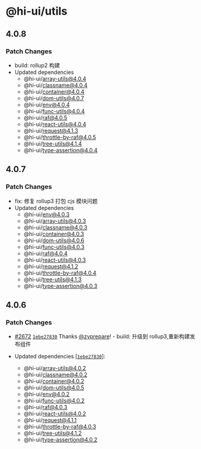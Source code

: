 # @hi-ui/utils

## 4.0.8

### Patch Changes

- build: rollup2 构建
- Updated dependencies
  - @hi-ui/array-utils@4.0.4
  - @hi-ui/classname@4.0.4
  - @hi-ui/container@4.0.4
  - @hi-ui/dom-utils@4.0.7
  - @hi-ui/env@4.0.4
  - @hi-ui/func-utils@4.0.4
  - @hi-ui/raf@4.0.5
  - @hi-ui/react-utils@4.0.4
  - @hi-ui/request@4.1.3
  - @hi-ui/throttle-by-raf@4.0.5
  - @hi-ui/tree-utils@4.1.4
  - @hi-ui/type-assertion@4.0.4

## 4.0.7

### Patch Changes

- fix: 修复 rollup3 打包 cjs 模块问题
- Updated dependencies
  - @hi-ui/env@4.0.3
  - @hi-ui/array-utils@4.0.3
  - @hi-ui/classname@4.0.3
  - @hi-ui/container@4.0.3
  - @hi-ui/dom-utils@4.0.6
  - @hi-ui/func-utils@4.0.3
  - @hi-ui/raf@4.0.4
  - @hi-ui/react-utils@4.0.3
  - @hi-ui/request@4.1.2
  - @hi-ui/throttle-by-raf@4.0.4
  - @hi-ui/tree-utils@4.1.3
  - @hi-ui/type-assertion@4.0.3

## 4.0.6

### Patch Changes

- [#2672](https://github.com/XiaoMi/hiui/pull/2672) [`1ebe27830`](https://github.com/XiaoMi/hiui/commit/1ebe2783098b3a8cd980bd10076d67635463800e) Thanks [@zyprepare](https://github.com/zyprepare)! - build: 升级到 rollup3,重新构建发布组件

- Updated dependencies [[`1ebe27830`](https://github.com/XiaoMi/hiui/commit/1ebe2783098b3a8cd980bd10076d67635463800e)]:
  - @hi-ui/array-utils@4.0.2
  - @hi-ui/classname@4.0.2
  - @hi-ui/container@4.0.2
  - @hi-ui/dom-utils@4.0.5
  - @hi-ui/env@4.0.2
  - @hi-ui/func-utils@4.0.2
  - @hi-ui/raf@4.0.3
  - @hi-ui/react-utils@4.0.2
  - @hi-ui/request@4.1.1
  - @hi-ui/throttle-by-raf@4.0.3
  - @hi-ui/tree-utils@4.1.2
  - @hi-ui/type-assertion@4.0.2
